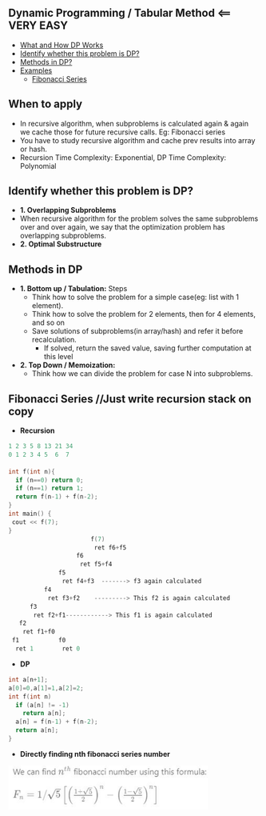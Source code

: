 ## Dynamic Programming / Tabular Method  <== VERY EASY

- [What and How DP Works](#when)
- [Identify whether this problem is DP?](#identify)
- [Methods in DP?](#methods)
- [Examples](#examples)
  - [Fibonacci Series](#fibonacci)

<a name="when"></a>
## When to apply
- In recursive algorithm, when subproblems is calculated again & again we cache those for future recursive calls. Eg: Fibonacci series
- You have to study recursive algorithm and cache prev results into array or hash.
- Recursion Time Complexity: Exponential, DP Time Complexity: Polynomial

<a name="identify"></a>
## Identify whether this problem is DP?
 - **1. Overlapping Subproblems**
  - When recursive algorithm for the problem solves the same subproblems over and over again, we say that the optimization problem has overlapping subproblems.
- **2. Optimal Substructure**

<a name="methods"></a>
## Methods in DP
- __1. Bottom up / Tabulation:__ Steps
  - Think how to solve the problem for a simple case(eg: list with 1 element). 
  - Think how to solve the problem for 2 elements, then for 4 elements, and so on
  - Save solutions of subproblems(in array/hash) and refer it before recalculation.
    - If solved, return the saved value, saving further computation at this level
- __2. Top Down / Memoization:__
  - Think how we can divide the problem for case N into subproblems. 

<a name="fibonacci"></a>
## Fibonacci Series //Just write recursion stack on copy
- **Recursion**
```c
1 2 3 5 8 13 21 34
0 1 2 3 4 5  6  7

int f(int n){
  if (n==0) return 0;
  if (n==1) return 1;
  return f(n-1) + f(n-2);
}
int main() {
 cout << f(7);
}
                       f(7)
                        ret f6+f5
                   f6
                    ret f5+f4
              f5
               ret f4+f3  -------> f3 again calculated
          f4
           ret f3+f2    ---------> This f2 is again calculated
      f3
       ret f2+f1------------> This f1 is again calculated
   f2
    ret f1+f0
 f1           f0
  ret 1        ret 0
```
- **DP**
```c
int a[n+1];
a[0]=0,a[1]=1,a[2]=2;
int f(int n)
  if (a[n] != -1)
    return a[n];
  a[n] = f(n-1) + f(n-2);
  return a[n];
}  
```
- **Directly finding nth fibonacci series number**
<img src=nth-fibonacci.JPG width=400/>
